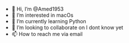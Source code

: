 - 👋 Hi, I’m @Amed1953
- 👀 I’m interested in macOs
- 🌱 I’m currently learning Python
- 💞️ I’m looking to collaborate on I dont know yet
- 📫 How to reach me via email

<!---
Amed1953/Amed1953 is a ✨ special ✨ repository because its `README.md` (this file) appears on your GitHub profile.
You can click the Preview link to take a look at your changes.
--->
